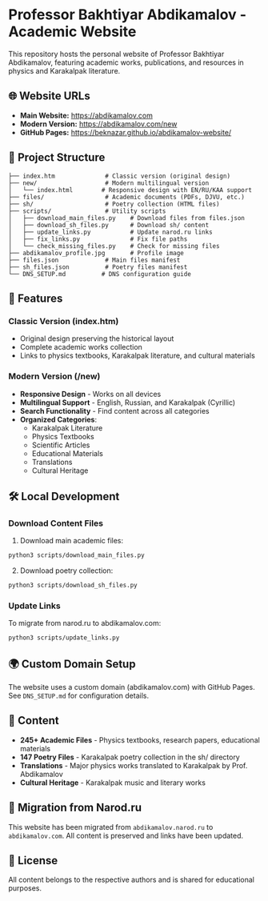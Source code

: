 # Professor Bakhtiyar Abdikamalov - Academic Website

This repository hosts the personal website of Professor Bakhtiyar Abdikamalov, featuring academic works, publications, and resources in physics and Karakalpak literature.

## 🌐 Website URLs

- **Main Website:** https://abdikamalov.com
- **Modern Version:** https://abdikamalov.com/new
- **GitHub Pages:** https://beknazar.github.io/abdikamalov-website/

## 📁 Project Structure

```
├── index.htm              # Classic version (original design)
├── new/                   # Modern multilingual version
│   └── index.html        # Responsive design with EN/RU/KAA support
├── files/                 # Academic documents (PDFs, DJVU, etc.)
├── sh/                    # Poetry collection (HTML files)
├── scripts/               # Utility scripts
│   ├── download_main_files.py    # Download files from files.json
│   ├── download_sh_files.py      # Download sh/ content
│   ├── update_links.py           # Update narod.ru links
│   ├── fix_links.py              # Fix file paths
│   └── check_missing_files.py    # Check for missing files
├── abdikamalov_profile.jpg       # Profile image
├── files.json             # Main files manifest
├── sh_files.json          # Poetry files manifest
└── DNS_SETUP.md          # DNS configuration guide
```

## 🚀 Features

### Classic Version (index.htm)
- Original design preserving the historical layout
- Complete academic works collection
- Links to physics textbooks, Karakalpak literature, and cultural materials

### Modern Version (/new)
- **Responsive Design** - Works on all devices
- **Multilingual Support** - English, Russian, and Karakalpak (Cyrillic)
- **Search Functionality** - Find content across all categories
- **Organized Categories**:
  - Karakalpak Literature
  - Physics Textbooks
  - Scientific Articles
  - Educational Materials
  - Translations
  - Cultural Heritage

## 🛠️ Local Development

### Download Content Files

1. Download main academic files:
```bash
python3 scripts/download_main_files.py
```

2. Download poetry collection:
```bash
python3 scripts/download_sh_files.py
```

### Update Links
To migrate from narod.ru to abdikamalov.com:
```bash
python3 scripts/update_links.py
```

## 🌍 Custom Domain Setup

The website uses a custom domain (abdikamalov.com) with GitHub Pages. See `DNS_SETUP.md` for configuration details.

## 📝 Content

- **245+ Academic Files** - Physics textbooks, research papers, educational materials
- **147 Poetry Files** - Karakalpak poetry collection in the sh/ directory
- **Translations** - Major physics works translated to Karakalpak by Prof. Abdikamalov
- **Cultural Heritage** - Karakalpak music and literary works

## 🔄 Migration from Narod.ru

This website has been migrated from `abdikamalov.narod.ru` to `abdikamalov.com`. All content is preserved and links have been updated.

## 📄 License

All content belongs to the respective authors and is shared for educational purposes.